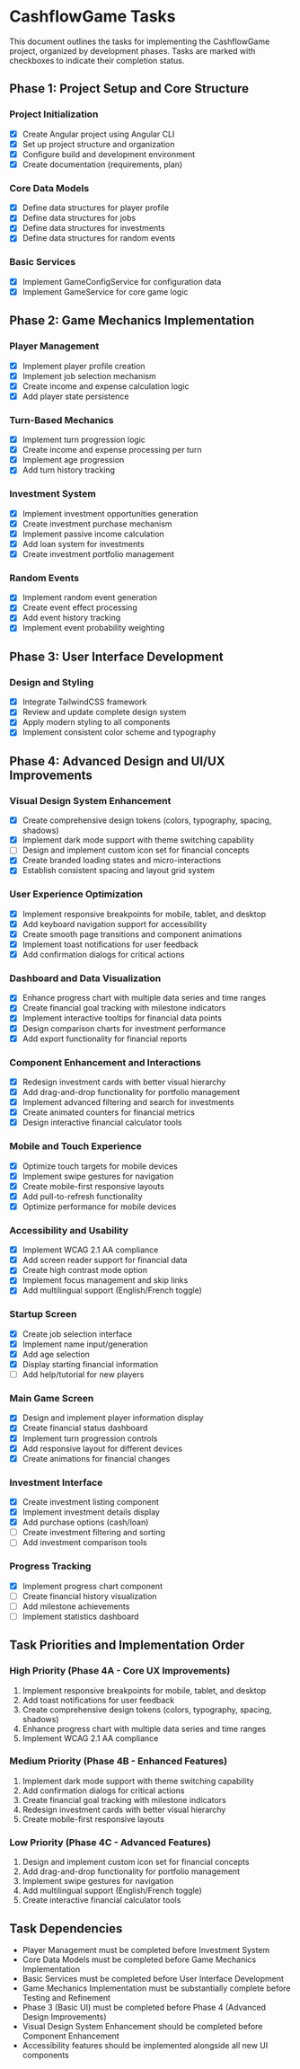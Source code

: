 # CashflowGame Tasks

This document outlines the tasks for implementing the CashflowGame project, organized by development phases. Tasks are marked with checkboxes to indicate their completion status.

## Phase 1: Project Setup and Core Structure

### Project Initialization
- [x] Create Angular project using Angular CLI
- [x] Set up project structure and organization
- [x] Configure build and development environment
- [x] Create documentation (requirements, plan)

### Core Data Models
- [x] Define data structures for player profile
- [x] Define data structures for jobs
- [x] Define data structures for investments
- [x] Define data structures for random events

### Basic Services
- [x] Implement GameConfigService for configuration data
- [x] Implement GameService for core game logic

## Phase 2: Game Mechanics Implementation

### Player Management
- [x] Implement player profile creation
- [x] Implement job selection mechanism
- [x] Create income and expense calculation logic
- [x] Add player state persistence

### Turn-Based Mechanics
- [x] Implement turn progression logic
- [x] Create income and expense processing per turn
- [x] Implement age progression
- [x] Add turn history tracking

### Investment System
- [x] Implement investment opportunities generation
- [x] Create investment purchase mechanism
- [x] Implement passive income calculation
- [x] Add loan system for investments
- [x] Create investment portfolio management

### Random Events
- [x] Implement random event generation
- [x] Create event effect processing
- [x] Add event history tracking
- [x] Implement event probability weighting

## Phase 3: User Interface Development

### Design and Styling
- [x] Integrate TailwindCSS framework
- [x] Review and update complete design system
- [x] Apply modern styling to all components
- [x] Implement consistent color scheme and typography

## Phase 4: Advanced Design and UI/UX Improvements

### Visual Design System Enhancement
- [x] Create comprehensive design tokens (colors, typography, spacing, shadows)
- [x] Implement dark mode support with theme switching capability
- [ ] Design and implement custom icon set for financial concepts
- [x] Create branded loading states and micro-interactions
- [x] Establish consistent spacing and layout grid system

### User Experience Optimization
- [x] Implement responsive breakpoints for mobile, tablet, and desktop
- [x] Add keyboard navigation support for accessibility
- [x] Create smooth page transitions and component animations
- [x] Implement toast notifications for user feedback
- [x] Add confirmation dialogs for critical actions

### Dashboard and Data Visualization
- [x] Enhance progress chart with multiple data series and time ranges
- [x] Create financial goal tracking with milestone indicators
- [x] Implement interactive tooltips for financial data points
- [x] Design comparison charts for investment performance
- [x] Add export functionality for financial reports

### Component Enhancement and Interactions
- [x] Redesign investment cards with better visual hierarchy
- [x] Add drag-and-drop functionality for portfolio management
- [x] Implement advanced filtering and search for investments
- [x] Create animated counters for financial metrics
- [x] Design interactive financial calculator tools

### Mobile and Touch Experience
- [x] Optimize touch targets for mobile devices
- [x] Implement swipe gestures for navigation
- [x] Create mobile-first responsive layouts
- [x] Add pull-to-refresh functionality
- [x] Optimize performance for mobile devices

### Accessibility and Usability
- [x] Implement WCAG 2.1 AA compliance
- [x] Add screen reader support for financial data
- [x] Create high contrast mode option
- [x] Implement focus management and skip links
- [x] Add multilingual support (English/French toggle)

### Startup Screen
- [x] Create job selection interface
- [x] Implement name input/generation
- [x] Add age selection
- [x] Display starting financial information
- [ ] Add help/tutorial for new players

### Main Game Screen
- [x] Design and implement player information display
- [x] Create financial status dashboard
- [x] Implement turn progression controls
- [x] Add responsive layout for different devices
- [x] Create animations for financial changes

### Investment Interface
- [x] Create investment listing component
- [x] Implement investment details display
- [x] Add purchase options (cash/loan)
- [ ] Create investment filtering and sorting
- [ ] Add investment comparison tools

### Progress Tracking
- [x] Implement progress chart component
- [ ] Create financial history visualization
- [ ] Add milestone achievements
- [ ] Implement statistics dashboard

## Task Priorities and Implementation Order

### High Priority (Phase 4A - Core UX Improvements)
1. Implement responsive breakpoints for mobile, tablet, and desktop
2. Add toast notifications for user feedback
3. Create comprehensive design tokens (colors, typography, spacing, shadows)
4. Enhance progress chart with multiple data series and time ranges
5. Implement WCAG 2.1 AA compliance

### Medium Priority (Phase 4B - Enhanced Features)
1. Implement dark mode support with theme switching capability
2. Add confirmation dialogs for critical actions
3. Create financial goal tracking with milestone indicators
4. Redesign investment cards with better visual hierarchy
5. Create mobile-first responsive layouts

### Low Priority (Phase 4C - Advanced Features)
1. Design and implement custom icon set for financial concepts
2. Add drag-and-drop functionality for portfolio management
3. Implement swipe gestures for navigation
4. Add multilingual support (English/French toggle)
5. Create interactive financial calculator tools

## Task Dependencies

- Player Management must be completed before Investment System
- Core Data Models must be completed before Game Mechanics Implementation
- Basic Services must be completed before User Interface Development
- Game Mechanics Implementation must be substantially complete before Testing and Refinement
- Phase 3 (Basic UI) must be completed before Phase 4 (Advanced Design Improvements)
- Visual Design System Enhancement should be completed before Component Enhancement
- Accessibility features should be implemented alongside all new UI components
